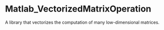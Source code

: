 # Matlab_VectorizedMatrixOperation
A library that vectorizes the computation of many low-dimensional matrices.
